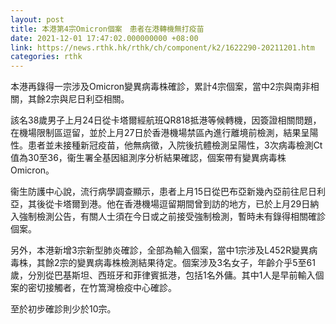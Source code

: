 ```yaml
---
layout: post
title: 本港第4宗Omicron個案　患者在港轉機無打疫苗
date: 2021-12-01 17:47:02.000000000 +08:00
link: https://news.rthk.hk/rthk/ch/component/k2/1622290-20211201.htm
categories: rthk
---
```


本港再錄得一宗涉及Omicron變異病毒株確診，累計4宗個案，當中2宗與南非相關，其餘2宗與尼日利亞相關。

該名38歲男子上月24日從卡塔爾經航班QR818抵港等候轉機，因簽證相關問題，在機場限制區逗留，並於上月27日於香港機場禁區內進行離境前檢測，結果呈陽性。患者並未接種新冠疫苗，他無病徵，入院後抗體檢測呈陽性，3次病毒檢測Ct值為30至36，衞生署全基因組測序分析結果確認，個案帶有變異病毒株Omicron。

衞生防護中心說，流行病學調查顯示，患者上月15日從巴布亞新幾內亞前往尼日利亞，其後從卡塔爾到港。他在香港機場逗留期間曾到訪的地方，已於上月29日納入強制檢測公告，有關人士須在今日或之前接受強制檢測，暫時未有錄得相關確診個案。

另外，本港新增3宗新型肺炎確診，全部為輸入個案，當中1宗涉及L452R變異病毒株，其餘2宗的變異病毒株檢測結果待定。個案涉及3名女子，年齡介乎5至61歲，分別從巴基斯坦、西班牙和菲律賓抵港，包括1名外傭。其中1人是早前輸入個案的密切接觸者，在竹篙灣檢疫中心確診。

至於初步確診則少於10宗。
